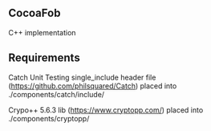 CocoaFob
--------
C++ implementation

## Requirements ##
Catch Unit Testing single_include header file (https://github.com/philsquared/Catch) placed into ./components/catch/include/

Crypo++ 5.6.3 lib (https://www.cryptopp.com/) placed into ./components/cryptopp/